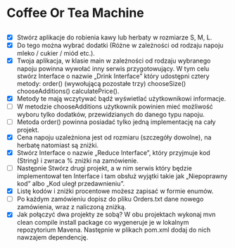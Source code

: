 # Coffee Or Tea Machine

##
 - [x] Stwórz aplikacje do robienia kawy lub herbaty w rozmiarze S, M, L.
 - [x] Do tego można wybrać dodatki (Różne w zależności od rodzaju napoju mleko / cukier / miód etc.).
 - [x] Twoja aplikacja, w klasie main w zależności od rodzaju wybranego napoju powinna wywołać inny serwis przygotowujący. 
W tym celu stwórz Interface o nazwie „Drink Interface” który udostępni cztery metody:
order() (wywołującą pozostałe trzy)
chooseSize()
chooseAdditions() 
calculatePrice().
 - [x] Metody te mają wczytywać bądź wyświetlać użytkownikowi informacje.
 - [ ] W metodzie chooseAdditions użytkownik powinien mieć możliwość wyboru tylko dodatków, przewidzianych do danego typu napoju.
 - [ ] Metoda order() powinna posiadać tylko jedną implementację na cały projekt.
 - [x] Cena napoju uzależniona jest od rozmiaru (szczegóły dowolne), na herbatę natomiast są zniżki.
 - [x] Stwórz Interface o nazwie „Reduce Interface”, który przyjmuje kod (String) i zwraca % zniżki na zamówienie.
 - [ ] Następnie Stwórz drugi projekt, a w nim serwis który będzie implementował ten Interface i tam obsłuż wyjątki takie jak „Niepoprawny kod” albo „Kod uległ przedawnieniu”.
 - [x] Listę kodów i zniżki procentowe możesz zapisać w formie enumów.
 - [ ] Po każdym zamówieniu dopisz do pliku Orders.txt dane nowego zamówienia, wraz z naliczoną zniżką.
 - [x] Jak połączyć dwa projekty ze sobą?
W obu projektach wykonaj mvn clean compile install package co wygeneruje je w lokalnym repozytorium Mavena. Następnie w plikach pom.xml dodaj do nich nawzajem dependencję. 
